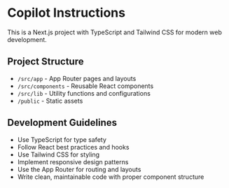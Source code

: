 # Copilot Instructions

This is a Next.js project with TypeScript and Tailwind CSS for modern web development.

## Project Structure
- `/src/app` - App Router pages and layouts
- `/src/components` - Reusable React components  
- `/src/lib` - Utility functions and configurations
- `/public` - Static assets

## Development Guidelines
- Use TypeScript for type safety
- Follow React best practices and hooks
- Use Tailwind CSS for styling
- Implement responsive design patterns
- Use the App Router for routing and layouts
- Write clean, maintainable code with proper component structure